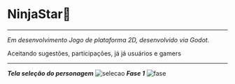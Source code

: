 # NinjaStar:space_invader:
***
_Em desenvolvimento_
_Jogo de plataforma 2D, desenvolvido via Godot._

Aceitando sugestões, participações, já já usuários e gamers
***
***Tela seleção do personagem***
![selecao](https://github.com/carvalhoandre/games/blob/master/readmimagens/selecao.jpg)
***Fase 1***
![fase](https://github.com/carvalhoandre/games/blob/master/readmimagens/fase.jpg)
